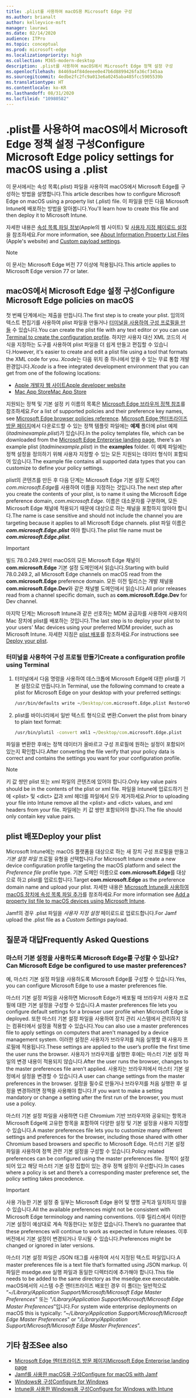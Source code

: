 ```yaml
---
title: .plist를 사용하여 macOS용 Microsoft Edge 구성
ms.author: brianalt
author: kelleyvice-msft
manager: laurawi
ms.date: 02/14/2020
audience: ITPro
ms.topic: conceptual
ms.prod: microsoft-edge
ms.localizationpriority: high
ms.collection: M365-modern-desktop
description: .plist를 사용하여 macOS에서 Microsoft Edge 정책 설정 구성
ms.openlocfilehash: 84469a4f84deeee0e47b6d8899426fa36cf345aa
ms.sourcegitcommit: 4edbe2fc2fc9a013e6a0245aba485fcc5905539b
ms.translationtype: HT
ms.contentlocale: ko-KR
ms.lasthandoff: 08/31/2020
ms.locfileid: "10980582"
---
```

# <span data-ttu-id="eb3a5-103">.plist를 사용하여 macOS에서 Microsoft Edge 정책 설정 구성</span><span class="sxs-lookup"><span data-stu-id="eb3a5-103">Configure Microsoft Edge policy settings for macOS using a .plist</span></span>

<span data-ttu-id="eb3a5-104">이 문서에서는 속성 목록(.plist) 파일을 사용하여 macOS에서 Microsoft Edge를 구성하는 방법을 설명합니다.</span><span class="sxs-lookup"><span data-stu-id="eb3a5-104">This article describes how to configure Microsoft Edge on macOS using a property list (.plist) file.</span></span> <span data-ttu-id="eb3a5-105">이 파일을 만든 다음 Microsoft Intune에 배포하는 방법을 알아봅니다.</span><span class="sxs-lookup"><span data-stu-id="eb3a5-105">You'll learn how to create this file and then deploy it to Microsoft Intune.</span></span>

<span data-ttu-id="eb3a5-106">자세한 내용은 [속성 목록 파일 정보](https://developer.apple.com/library/archive/documentation/General/Reference/InfoPlistKeyReference/Articles/AboutInformationPropertyListFiles.html)(Apple의 웹 사이트) 및 [사용자 지정 페이로드 설정](https://support.apple.com/guide/mdm/custom-mdm9abbdbe7/1/web/1)을 참조하세요.</span><span class="sxs-lookup"><span data-stu-id="eb3a5-106">For more information, see [About Information Property List Files](https://developer.apple.com/library/archive/documentation/General/Reference/InfoPlistKeyReference/Articles/AboutInformationPropertyListFiles.html) (Apple's website) and [Custom payload settings](https://support.apple.com/guide/mdm/custom-mdm9abbdbe7/1/web/1).</span></span>

> [!NOTE]
> <span data-ttu-id="eb3a5-107">이 문서는 Microsoft Edge 버전 77 이상에 적용됩니다.</span><span class="sxs-lookup"><span data-stu-id="eb3a5-107">This article applies to Microsoft Edge version 77 or later.</span></span>

## <span data-ttu-id="eb3a5-108">macOS에서 Microsoft Edge 설정 구성</span><span class="sxs-lookup"><span data-stu-id="eb3a5-108">Configure Microsoft Edge policies on macOS</span></span>

<span data-ttu-id="eb3a5-109">첫 번째 단계에서는 제출을 만듭니다.</span><span class="sxs-lookup"><span data-stu-id="eb3a5-109">The first step is to create your plist.</span></span> <span data-ttu-id="eb3a5-110">임의의 텍스트 편집기를 사용하여 plist 파일을 만들거나 [터미널을 사용하여 구성 프로필을 만들](#create-a-configuration-profile-using-terminal) 수 있습니다.</span><span class="sxs-lookup"><span data-stu-id="eb3a5-110">You can create the plist file with any text editor or you can use [Terminal to create the configuration profile](#create-a-configuration-profile-using-terminal).</span></span> <span data-ttu-id="eb3a5-111">하지만 사용자 대신 XML 코드의 서식을 지정하는 도구를 사용하여 plist 파일을 더 쉽게 만들고 편집할 수 있습니다.</span><span class="sxs-lookup"><span data-stu-id="eb3a5-111">However, it's easier to create and edit a plist file using a tool that formats the XML code for you.</span></span> <span data-ttu-id="eb3a5-112">*Xcode*는 다음 위치 중 하나에서 얻을 수 있는 무료 통합 개발 환경입니다.</span><span class="sxs-lookup"><span data-stu-id="eb3a5-112">*Xcode* is a free integrated development environment that you can get from one of the following locations:</span></span>

- [<span data-ttu-id="eb3a5-113">Apple 개발자 웹 사이트</span><span class="sxs-lookup"><span data-stu-id="eb3a5-113">Apple developer website</span></span>](https://developer.apple.com/xcode/)
- [<span data-ttu-id="eb3a5-114">Mac App Store</span><span class="sxs-lookup"><span data-stu-id="eb3a5-114">Mac App Store</span></span>](https://apps.apple.com/app/xcode/id497799835?mt=12)

<span data-ttu-id="eb3a5-115">지원되는 정책 및 기본 설정 키 이름의 목록은 [Microsoft Edge 브라우저 정책 참조](microsoft-edge-policies.md)를 참조하세요.</span><span class="sxs-lookup"><span data-stu-id="eb3a5-115">For a list of supported policies and their preference key names, see [Microsoft Edge browser policies reference](microsoft-edge-policies.md).</span></span> <span data-ttu-id="eb3a5-116">[Microsoft Edge 엔터프라이즈 방문 페이지](https://aka.ms/EdgeEnterprise)에서 다운로드할 수 있는 정책 템플릿 파일에는 **예제** 폴더에 plist 예제(*itadminexample.plist*)가 있습니다.</span><span class="sxs-lookup"><span data-stu-id="eb3a5-116">In the policy templates file, which can be downloaded from the [Microsoft Edge Enterprise landing page](https://aka.ms/EdgeEnterprise), there's an example plist (*itadminexample.plist*) in the **examples** folder.</span></span> <span data-ttu-id="eb3a5-117">이 예제 파일에는 정책 설정을 정의하기 위해 사용자 지정할 수 있는 모든 지원되는 데이터 형식이 포함되어 있습니다.</span><span class="sxs-lookup"><span data-stu-id="eb3a5-117">The example file contains all supported data types that you can customize to define your policy settings.</span></span> 

<span data-ttu-id="eb3a5-118">plist의 콘텐츠를 만든 후 다음 단계는 Microsoft Edge 기본 설정 도메인 *com.microsoft.Edge*를 사용하여 이름을 지정하는 것입니다.</span><span class="sxs-lookup"><span data-stu-id="eb3a5-118">The next step after you create the contents of your plist, is to name it using the Microsoft Edge preference domain, *com.microsoft.Edge*.</span></span> <span data-ttu-id="eb3a5-119">이름은 대소문자를 구분하며, 모든 Microsoft Edge 채널에 적용되기 때문에 대상으로 하는 채널을 포함하지 않아야 합니다.</span><span class="sxs-lookup"><span data-stu-id="eb3a5-119">The name is case sensitive and should not include the channel you are targeting because it applies to all Microsoft Edge channels.</span></span> <span data-ttu-id="eb3a5-120">plist 파일 이름은 **_com.microsoft.Edge.plist_** 여야 합니다.</span><span class="sxs-lookup"><span data-stu-id="eb3a5-120">The plist file name must be **_com.microsoft.Edge.plist_**.</span></span> 

> [!IMPORTANT]
> <span data-ttu-id="eb3a5-121">빌드 78.0.249.2부터 macOS의 모든 Microsoft Edge 채널이 **com.microsoft.Edge** 기본 설정 도메인에서 읽습니다.</span><span class="sxs-lookup"><span data-stu-id="eb3a5-121">Starting with build 78.0.249.2, all Microsoft Edge channels on macOS read from the **com.microsoft.Edge** preference domain.</span></span> <span data-ttu-id="eb3a5-122">모든 이전 릴리스는 개발 채널용 **com.microsoft.Edge.Dev**와 같은 채널별 도메인에서 읽습니다.</span><span class="sxs-lookup"><span data-stu-id="eb3a5-122">All prior releases read from a channel specific domain, such as **com.microsoft.Edge.Dev** for Dev channel.</span></span>

<span data-ttu-id="eb3a5-123">마지막 단계는 Microsoft Intune과 같은 선호하는 MDM 공급자를 사용하여 사용자의 Mac 장치에 plist를 배포하는 것입니다.</span><span class="sxs-lookup"><span data-stu-id="eb3a5-123">The last step is to deploy your plist to your users' Mac devices using your preferred MDM provider, such as Microsoft Intune.</span></span> <span data-ttu-id="eb3a5-124">자세한 지침은 [plist 배포](#deploy-your-plist)를 참조하세요.</span><span class="sxs-lookup"><span data-stu-id="eb3a5-124">For instructions see [Deploy your plist](#deploy-your-plist).</span></span>

### <span data-ttu-id="eb3a5-125">터미널을 사용하여 구성 프로필 만들기</span><span class="sxs-lookup"><span data-stu-id="eb3a5-125">Create a configuration profile using Terminal</span></span>

1. <span data-ttu-id="eb3a5-126">터미널에서 다음 명령을 사용하여 데스크톱에 Microsoft Edge에 대한 plist를 기본 설정으로 만듭니다.</span><span class="sxs-lookup"><span data-stu-id="eb3a5-126">In Terminal, use the following command to create a plist for Microsoft Edge on your desktop with your preferred settings:</span></span>

   ```cmd
   /usr/bin/defaults write ~/Desktop/com.microsoft.Edge.plist RestoreOnStartup -int 1
   ```

2. <span data-ttu-id="eb3a5-127">plist를 바이너리에서 일반 텍스트 형식으로 변환:</span><span class="sxs-lookup"><span data-stu-id="eb3a5-127">Convert the plist from binary to plain text format:</span></span>

   ```cmd
   /usr/bin/plutil -convert xml1 ~/Desktop/com.microsoft.Edge.plist
   ```
<span data-ttu-id="eb3a5-128">파일을 변환한 후에는 정책 데이터가 올바르고 구성 프로필에 원하는 설정이 포함되어 있는지 확인합니다.</span><span class="sxs-lookup"><span data-stu-id="eb3a5-128">After converting the file verify that your policy data is correct and contains the settings you want for your configuration profile.</span></span>

> [!NOTE]
> <span data-ttu-id="eb3a5-129">키 값 쌍만 plist 또는 xml 파일의 콘텐츠에 있어야 합니다.</span><span class="sxs-lookup"><span data-stu-id="eb3a5-129">Only key value pairs should be in the contents of the plist or xml file.</span></span> <span data-ttu-id="eb3a5-130">파일을 Intune에 업로드하기 전에 \<plist> 및 \<dict> 값과 xml 헤더를 파일에서 모두 제거하세요.</span><span class="sxs-lookup"><span data-stu-id="eb3a5-130">Prior to uploading your file into Intune remove all the \<plist> and \<dict> values, and xml headers from your file.</span></span> <span data-ttu-id="eb3a5-131">파일에는 키 값 쌍만 포함되어야 합니다.</span><span class="sxs-lookup"><span data-stu-id="eb3a5-131">The file should only contain key value pairs.</span></span>

## <span data-ttu-id="eb3a5-132">plist 배포</span><span class="sxs-lookup"><span data-stu-id="eb3a5-132">Deploy your plist</span></span>

<span data-ttu-id="eb3a5-133">Microsoft Intune에는 macOS 플랫폼을 대상으로 하는 새 장치 구성 프로필을 만들고 *기본 설정 파일* 프로필 유형을 선택합니다.</span><span class="sxs-lookup"><span data-stu-id="eb3a5-133">For Microsoft Intune create a new device configuration profile targeting the macOS platform and select the *Preference file* profile type.</span></span> <span data-ttu-id="eb3a5-134">기본 도메인 이름으로 **com.microsoft.Edge**를 대상으로 하고 plist를 업로드합니다.</span><span class="sxs-lookup"><span data-stu-id="eb3a5-134">Target **com.microsoft.Edge** as the preference domain name and upload your plist.</span></span> <span data-ttu-id="eb3a5-135">자세한 내용은 [Microsoft Intune을 사용하여 macOS 장치에 속성 목록 파일 추가](https://docs.microsoft.com/intune/configuration/preference-file-settings-macos)를 참조하세요.</span><span class="sxs-lookup"><span data-stu-id="eb3a5-135">For more information see [Add a property list file to macOS devices using Microsoft Intune](https://docs.microsoft.com/intune/configuration/preference-file-settings-macos).</span></span>

<span data-ttu-id="eb3a5-136">Jamf의 경우 .plist 파일을 *사용자 지정 설정* 페이로드로 업로드합니다.</span><span class="sxs-lookup"><span data-stu-id="eb3a5-136">For Jamf upload the .plist file as a *Custom Settings* payload.</span></span>

## <span data-ttu-id="eb3a5-137">질문과 대답</span><span class="sxs-lookup"><span data-stu-id="eb3a5-137">Frequently Asked Questions</span></span>

### <span data-ttu-id="eb3a5-138">마스터 기본 설정을 사용하도록 Microsoft Edge를 구성할 수 있나요?</span><span class="sxs-lookup"><span data-stu-id="eb3a5-138">Can Microsoft Edge be configured to use master preferences?</span></span>

<span data-ttu-id="eb3a5-139">예, 마스터 기본 설정 파일을 사용하도록 Microsoft Edge를 구성할 수 있습니다.</span><span class="sxs-lookup"><span data-stu-id="eb3a5-139">Yes, you can configure Microsoft Edge to use a master preferences file.</span></span>

<span data-ttu-id="eb3a5-140">마스터 기본 설정 파일을 사용하면 Microsoft Edge가 배포될 때 브라우저 사용자 프로필에 대한 기본 설정을 구성할 수 있습니다.</span><span class="sxs-lookup"><span data-stu-id="eb3a5-140">A master preferences file lets you configure default settings for a browser user profile when Microsoft Edge is deployed.</span></span> <span data-ttu-id="eb3a5-141">또한 마스터 기본 설정 파일을 사용하여 장치 관리 시스템에서 관리하지 않는 컴퓨터에서 설정을 적용할 수 있습니다.</span><span class="sxs-lookup"><span data-stu-id="eb3a5-141">You can also use a master preferences file to apply settings on computers that aren't managed by a device management system.</span></span> <span data-ttu-id="eb3a5-142">이러한 설정은 사용자가 브라우저를 처음 실행할 때 사용자 프로필에 적용됩니다.</span><span class="sxs-lookup"><span data-stu-id="eb3a5-142">These settings are applied to the user’s profile the first time the user runs the browser.</span></span> <span data-ttu-id="eb3a5-143">사용자가 브라우저를 실행한 후에는 마스터 기본 설정 파일의 변경 내용이 적용되지 않습니다.</span><span class="sxs-lookup"><span data-stu-id="eb3a5-143">After the user runs the browser, changes to the master preferences file aren’t applied.</span></span> <span data-ttu-id="eb3a5-144">사용자는 브라우저에서 마스터 기본 설정에서 설정을 변경할 수 있습니다.</span><span class="sxs-lookup"><span data-stu-id="eb3a5-144">A user can change settings from the master preferences in the browser.</span></span> <span data-ttu-id="eb3a5-145">설정을 필수로 만들거나 브라우저를 처음 실행한 후 설정을 변경하려면 정책을 사용해야 합니다.</span><span class="sxs-lookup"><span data-stu-id="eb3a5-145">If you want to make a setting mandatory or change a setting after the first run of the browser, you must use a policy.</span></span>

<span data-ttu-id="eb3a5-146">마스터 기본 설정 파일을 사용하면 다른 Chromium 기반 브라우저와 공유되는 항목과 Microsoft Edge에 고유한 항목을 포함하여 다양한 설정 및 기본 설정을 사용자 지정할 수 있습니다.</span><span class="sxs-lookup"><span data-stu-id="eb3a5-146">A master preferences file lets you to customize many different settings and preferences for the browser, including those shared with other Chromium based browsers and specific to Microsoft Edge.</span></span>  <span data-ttu-id="eb3a5-147">마스터 기본 설정 파일을 사용하여 정책 관련 기본 설정을 구성할 수 있습니다.</span><span class="sxs-lookup"><span data-stu-id="eb3a5-147">Policy related preferences can be configured using the master preferences file.</span></span> <span data-ttu-id="eb3a5-148">정책이 설정되어 있고 해당 마스터 기본 설정 집합이 있는 경우 정책 설정이 우선합니다.</span><span class="sxs-lookup"><span data-stu-id="eb3a5-148">In cases where a policy is set and there’s a corresponding master preference set, the policy setting takes precedence.</span></span>

> [!IMPORTANT]
> <span data-ttu-id="eb3a5-149">사용 가능한 기본 설정 중 일부는 Microsoft Edge 용어 및 명명 규칙과 일치하지 않을 수 있습니다.</span><span class="sxs-lookup"><span data-stu-id="eb3a5-149">All the available preferences might not be consistent with Microsoft Edge terminology and naming conventions.</span></span>  <span data-ttu-id="eb3a5-150">이후 릴리스에서 이러한 기본 설정이 예상대로 계속 작동한다는 보장은 없습니다.</span><span class="sxs-lookup"><span data-stu-id="eb3a5-150">There’s no guarantee that these preferences will continue to work as expected in future releases.</span></span> <span data-ttu-id="eb3a5-151">이후 버전에서 기본 설정이 변경되거나 무시될 수 있습니다.</span><span class="sxs-lookup"><span data-stu-id="eb3a5-151">Preferences might be changed or ignored in later versions.</span></span>

<span data-ttu-id="eb3a5-152">마스터 기본 설정 파일은 JSON 태그를 사용하여 서식 지정된 텍스트 파일입니다.</span><span class="sxs-lookup"><span data-stu-id="eb3a5-152">A master preferences file is a text file that’s formatted using JSON markup.</span></span> <span data-ttu-id="eb3a5-153">이 파일은 msedge.exe 실행 파일과 동일한 디렉터리에 추가해야 합니다.</span><span class="sxs-lookup"><span data-stu-id="eb3a5-153">This file needs to be added to the same directory as the msedge.exe executable.</span></span> <span data-ttu-id="eb3a5-154">macOS에서의 시스템 수준 엔터프라이즈 배포인 경우 이 폴더는 일반적으로 “*~/Library/Application Support/Microsoft/Microsoft Edge Master Preferences*" 또는 "*/Library/Application Support/Microsoft/Microsoft Edge Master Preferences*”입니다.</span><span class="sxs-lookup"><span data-stu-id="eb3a5-154">For system wide enterprise deployments on macOS this is typically: “*~/Library/Application Support/Microsoft/Microsoft Edge Master Preferences*" or "*/Library/Application Support/Microsoft/Microsoft Edge Master Preferences*”.</span></span>

## <span data-ttu-id="eb3a5-155">기타 참조</span><span class="sxs-lookup"><span data-stu-id="eb3a5-155">See also</span></span>

- [<span data-ttu-id="eb3a5-156">Microsoft Edge 엔터프라이즈 방문 페이지</span><span class="sxs-lookup"><span data-stu-id="eb3a5-156">Microsoft Edge Enterprise landing page</span></span>](https://aka.ms/EdgeEnterprise)
- [<span data-ttu-id="eb3a5-157">Jamf를 사용한 macOS용 구성</span><span class="sxs-lookup"><span data-stu-id="eb3a5-157">Configure for macOS with Jamf</span></span>](configure-microsoft-edge-on-mac-jamf.md)
- [<span data-ttu-id="eb3a5-158">Windows용 구성</span><span class="sxs-lookup"><span data-stu-id="eb3a5-158">Configure for Windows</span></span>](configure-microsoft-edge.md)
- [<span data-ttu-id="eb3a5-159">Intune을 사용한 Windows용 구성</span><span class="sxs-lookup"><span data-stu-id="eb3a5-159">Configure for Windows with Intune</span></span>](configure-edge-with-intune.md)
